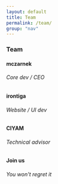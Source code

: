 ```yaml
---
layout: default
title: Team
permalink: /team/
group: "nav"
---
```


<h3 class='blue-grey-text'>Team</h3>

<div class='row blue-grey-text'>
	<div class='col s12 m6 l3 center'>
		<h4>mczarnek</h4>
		<h6>Core dev / CEO</h6>
	</div>
	<div class='col s12 m6 l3 center'>
		<h4>irontiga</h4>
		<h6>Website / UI dev</h6>
	</div>
	<div class='col s12 m6 l3 center'>
		<h4>CIYAM</h4>
		<h6>Technical advisor</h6>
	</div>
	<div class='col s12 m6 l3 center'>
		<h4>Join us</h4>
		<h6>You won't regret it</h6>
	</div>
</div>